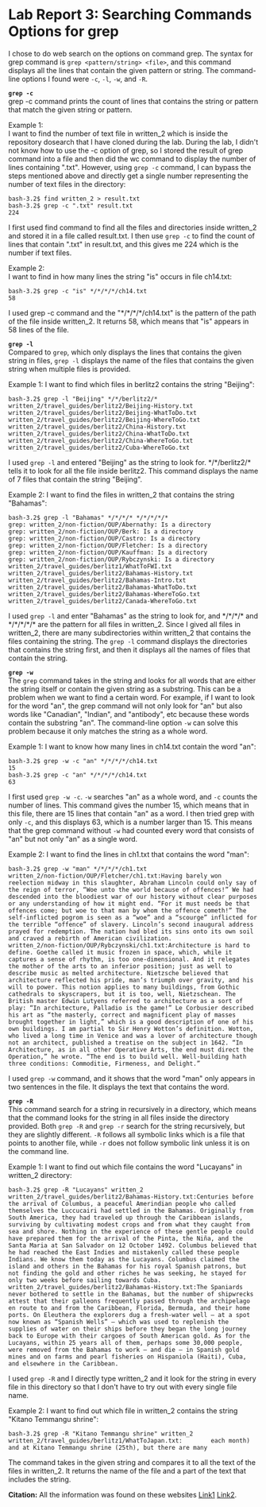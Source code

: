 # Lab Report 3: Searching Commands Options for grep

I chose to do web search on the options on command grep. 
The syntax for grep command is `grep <pattern/string> <file>`, and this command displays all the lines that contain the given pattern or string.
The command-line options I found were `-c`, `-l`, `-w`, and `-R`.


**`grep -c`**\
grep -c command prints the count of lines that contains the string or pattern that match the given string or pattern.

Example 1:\
I want to find the number of text file in written_2 which is inside the repository dosearch that I have cloned during the lab. 
During the lab, I didn't not know how to use the -c option of grep, so I stored the result of grep command into a file and then did the wc command to display the number of lines containing ".txt". However, using `grep -c` command, I can bypass the steps mentioned above and directly get a single number representing the number of text files in the directory:
```
bash-3.2$ find written_2 > result.txt
bash-3.2$ grep -c ".txt" result.txt
224
```
I first used find command to find all the files and directories inside written_2 and stored it in a file called result.txt. I then use `grep -c` to find the count of lines that contain ".txt" in result.txt, and this gives me 224 which is the number if text files.
  
Example 2:\
I want to find in how many lines the string "is" occurs in file ch14.txt:
```
bash-3.2$ grep -c "is" */*/*/*/ch14.txt
58
```
I used grep -c command and the "\*/\*/\*/\*/ch14.txt" is the pattern of the path of the file inside written_2. It returns 58, which means that "is" appears in 58 lines of the file.
  

**`grep -l`**\
Compared to `grep`, which only displays the lines that contains the given string in files, `grep -l` displays the name of the files that contains the given string when multiple files is provided.

Example 1:
I want to find which files in berlitz2 contains the string "Beijing":
```
bash-3.2$ grep -l "Beijing" */*/berlitz2/*
written_2/travel_guides/berlitz2/Beijing-History.txt
written_2/travel_guides/berlitz2/Beijing-WhatToDo.txt
written_2/travel_guides/berlitz2/Beijing-WhereToGo.txt
written_2/travel_guides/berlitz2/China-History.txt
written_2/travel_guides/berlitz2/China-WhatToDo.txt
written_2/travel_guides/berlitz2/China-WhereToGo.txt
written_2/travel_guides/berlitz2/Cuba-WhereToGo.txt
```
I used `grep -l` and entered "Beijing" as the string to look for. \*/\*/berlitz2/\* tells it to look for all the file inside berlitz2. This command displays the name of 7 files that contain the string "Beijing".
  
Example 2:
I want to find the files in written_2 that contains the string "Bahamas":
```
bash-3.2$ grep -l "Bahamas" */*/*/* */*/*/*/*
grep: written_2/non-fiction/OUP/Abernathy: Is a directory
grep: written_2/non-fiction/OUP/Berk: Is a directory
grep: written_2/non-fiction/OUP/Castro: Is a directory
grep: written_2/non-fiction/OUP/Fletcher: Is a directory
grep: written_2/non-fiction/OUP/Kauffman: Is a directory
grep: written_2/non-fiction/OUP/Rybczynski: Is a directory
written_2/travel_guides/berlitz1/WhatToFWI.txt
written_2/travel_guides/berlitz2/Bahamas-History.txt
written_2/travel_guides/berlitz2/Bahamas-Intro.txt
written_2/travel_guides/berlitz2/Bahamas-WhatToDo.txt
written_2/travel_guides/berlitz2/Bahamas-WhereToGo.txt
written_2/travel_guides/berlitz2/Canada-WhereToGo.txt
```
I used `grep -l` and enter "Bahamas" as the string to look for, and \*/\*/\*/\* and \*/\*/\*/\*/\* are the pattern for all files in written_2. Since I gived all files in written_2, there are many subdirectories within written_2 that contains the files containing the string. The `grep -l` command displays the directories that contains the string first, and then it displays all the names of files that contain the string.
  
  
**`grep -w`**\
The `grep` command takes in the string and looks for all words that are either the string itself or contain the given string as a substring. This can be a problem when we want to find a certain word. For example, if I want to look for the word "an", the grep command will not only look for "an" but also words like "Canadian", "Indian", and "antibody", etc because these words contain the substring "an". The command-line option `-w` can solve this problem because it only matches the string as a whole word.

Example 1:
I want to know how many lines in ch14.txt contain the word "an":
```
bash-3.2$ grep -w -c "an" */*/*/*/ch14.txt
15
bash-3.2$ grep -c "an" */*/*/*/ch14.txt
63
```
I first used `grep -w -c`. `-w` searches "an" as a whole word, and `-c` counts the number of lines. This command gives the number 15, which means that in this file, there are 15 lines that contain "an" as a word. I then tried grep with only `-c`, and this displays 63, which is a number larger than 15. This means that the grep command without `-w` had counted every word that consists of "an" but not only "an" as a single word.
  
Example 2:
I want to find the lines in ch1.txt that contains the word "man":
```
bash-3.2$ grep -w "man" */*/*/*/ch1.txt
written_2/non-fiction/OUP/Fletcher/ch1.txt:Having barely won reelection midway in this slaughter, Abraham Lincoln could only say of the reign of terror, “Woe unto the world because of offences!” We had descended into the bloodiest war of our history without clear purposes or any understanding of how it might end. “For it must needs be that offences come; but woe to that man by whom the offence cometh!” The self-inflicted pogrom is seen as a “woe” and a “scourge” inflicted for the terrible “offence” of slavery. Lincoln’s second inaugural address prayed for redemption. The nation had bled its sins onto its own soil and craved a rebirth of American civilization.
written_2/non-fiction/OUP/Rybczynski/ch1.txt:Architecture is hard to define. Goethe called it music frozen in space, which, while it captures a sense of rhythm, is too one-dimensional. And it relegates the mother of the arts to an inferior position; just as well to describe music as melted architecture. Nietzsche believed that architecture reflected his pride, man’s triumph over gravity, and his will to power. This notion applies to many buildings, from Gothic cathedrals to skyscrapers, but it is too, well, Nietzschean. The British master Edwin Lutyens referred to architecture as a sort of play: “In architecture, Palladio is the game!” Le Corbusier described his art as “the masterly, correct and magnificent play of masses brought together in light,” which is a good description of one of his own buildings. I am partial to Sir Henry Wotton’s definition. Wotton, who lived a long time in Venice and was a lover of architecture though not an architect, published a treatise on the subject in 1642. “In Architecture, as in all other Operative Arts, the end must direct the Operation,” he wrote. “The end is to build well. Well-building hath three conditions: Commoditie, Firmeness, and Delight.”
```
I used `grep -w` command, and it shows that the word "man" only appears in two sentences in the file. It displays the text that contains the word.
  
  
**`grep -R`**\
This command search for a string in recursively in a directory, which means that the command looks for the string in all files inside the directory provided. Both `grep -R` and `grep -r` search for the string recursively, but they are slightly different. `-R` follows all symbolic links which is a file that points to another file, while `-r` does not follow symbolic link unless it is on the command line.
 
Example 1:
I want to find out which file contains the word "Lucayans" in written_2 directory:
```
bash-3.2$ grep -R "Lucayans" written_2
written_2/travel_guides/berlitz2/Bahamas-History.txt:Centuries before the arrival of Columbus, a peaceful Amerindian people who called themselves the Luccucairi had settled in the Bahamas. Originally from South America, they had traveled up through the Caribbean islands, surviving by cultivating modest crops and from what they caught from sea and shore. Nothing in the experience of these gentle people could have prepared them for the arrival of the Pinta, the Niña, and the Santa Maria at San Salvador on 12 October 1492. Columbus believed that he had reached the East Indies and mistakenly called these people Indians. We know them today as the Lucayans. Columbus claimed the island and others in the Bahamas for his royal Spanish patrons, but not finding the gold and other riches he was seeking, he stayed for only two weeks before sailing towards Cuba.
written_2/travel_guides/berlitz2/Bahamas-History.txt:The Spaniards never bothered to settle in the Bahamas, but the number of shipwrecks attest that their galleons frequently passed through the archipelago en route to and from the Caribbean, Florida, Bermuda, and their home ports. On Eleuthera the explorers dug a fresh-water well — at a spot now known as “Spanish Wells” — which was used to replenish the supplies of water on their ships before they began the long journey back to Europe with their cargoes of South American gold. As for the Lucayans, within 25 years all of them, perhaps some 30,000 people, were removed from the Bahamas to work — and die — in Spanish gold mines and on farms and pearl fisheries on Hispaniola (Haiti), Cuba, and elsewhere in the Caribbean.
```
I used `grep -R` and I directly type written_2 and it look for the string in every file in this directory so that I don't have to try out with every single file name.
  
Example 2:
I want to find out which file in written_2 contains the string "Kitano Temmangu shrine":
```
bash-3.2$ grep -R "Kitano Temmangu shrine" written_2
written_2/travel_guides/berlitz1/WhatToJapan.txt:        each month) and at Kitano Temmangu shrine (25th), but there are many
```
The command takes in the given string and compares it to all the text of the files in written_2. It returns the name of the file and a part of the text that includes the string.
  
**Citation:** All the information was found on these websites [Link1](https://www.geeksforgeeks.org/grep-command-in-unixlinux/) [Link2](https://linuxhint.com/use-grep-recursively/).
